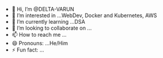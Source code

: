 - 👋 Hi, I’m @DELTA-VARUN
- 👀 I’m interested in ...WebDev, Docker and Kubernetes, AWS
- 🌱 I’m currently learning ...DSA 
- 💞️ I’m looking to collaborate on ...
- 📫 How to reach me ...
- 😄 Pronouns: ...He/Him
- ⚡ Fun fact: ...

